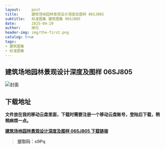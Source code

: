 ```yaml
---
layout:     post
title:      建筑场地园林景观设计深度及图样 06SJ805 
subtitle:   标准图集 建筑图集 06SJ805
date:       2025-04-29
author:     峰兄
header-img: img/the-first.png
catalog: true
tags:
- 建筑图集
- 标准图集
---
```

## 建筑场地园林景观设计深度及图样 06SJ805 
![封面](https://pic1.imgdb.cn/item/680f206e58cb8da5c8d1c885.png)

## 下载地址 ##
**文件放在我的移动云盘里面，下载时需要注册一个移动云盘账号，登陆后下载，稍稍麻烦一点。**  
  
[**建筑场地园林景观设计深度及图样 06SJ805 下载链接**](https://caiyun.139.com/m/i?105CpA7ZIkFi5)

> **提取码：s9Pq**
